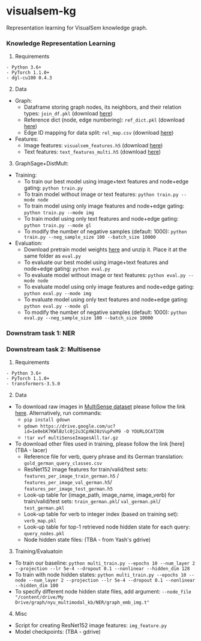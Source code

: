 # visualsem-kg
Representation learning for VisualSem knowledge graph.

### Knowledge Representation Learning
1. Requirements
```
- Python 3.6+
- PyTorch 1.1.0+
- dgl-cu100 0.4.3
```

2. Data
- Graph:
  - Dataframe storing graph nodes, its neighbors, and their relation types: ```join_df.pkl``` (download [here](https://drive.google.com/file/d/1GYErLbLWJ3x-xtsCY3Kgb5PCSiBvVWbY/view?usp=sharing))
  - Reference dict (node, edge numbering): ```ref_dict.pkl``` (download [here](https://drive.google.com/file/d/13afpqNpOdRMRL5WLfkFW4I0Xw5G4HmAt/view?usp=sharing))
  - Edge ID mapping for data split: ```rel_map.csv``` (download [here](https://drive.google.com/file/d/1xxaMs-tCFIx1nuG0wIPi_YOtQi7bGUDv/view?usp=sharing))
- Features:
  - Image features: ```visualsem_features.h5``` (download [here](https://drive.google.com/file/d/1J6qx4-ho24DxGueXONH9ap0s26oijJSy/view?usp=sharing))
  - Text features: ```text_features_multi.h5``` (download [here](https://drive.google.com/file/d/1rtvYaVR0RAG218o3wLWpJWeI2ao0s4Mn/view?usp=sharing))

3. GraphSage+DistMult: 
- Training:
  - To train our best model using image+text features and node+edge gating: ```python train.py```  
  - To train model without image or text features: ```python train.py --mode node```
  - To train model using only image features and node+edge gating: ```python train.py --mode img```
  - To train model using only text features and node+edge gating: ```python train.py --mode gl```
  - To modify the number of negative samples (default: 1000): ```python train.py --neg_sample_size 100 --batch_size 10000```
- Evaluation:
  - Download pretrain model weights [here](https://drive.google.com/drive/folders/1FAOEBU67rqhzfGr4GmE2w9vmnbwSr3le?usp=sharing) and unzip it. Place it at the same folder as ```eval.py```
  - To evaluate our best model using image+text features and node+edge gating: ```python eval.py```  
  - To evaluate model without image or text features: ```python eval.py --mode node```
  - To evaluate model using only image features and node+edge gating: ```python eval.py --mode img```
  - To evaluate model using only text features and node+edge gating: ```python eval.py --mode gl```
  - To modify the number of negative samples (default: 1000): ```python eval.py --neg_sample_size 100 --batch_size 10000```

### Downstram task 1: NER

### Downstream task 2: Multisense
1. Requirements
```
- Python 3.6+
- PyTorch 1.1.0+
- transformers-3.5.0
```

2. Data
- To download raw images in [MultiSense dataset](https://github.com/spandanagella/multisense) please follow the link [here](https://drive.google.com/open?id=1e0ebK7KWlBzlc0j2u3CpXWJ0zVupPxM9). Alternatively, run commands:  
  - ```pip install gdown```
  - ```gdown https://drive.google.com/uc?id=1e0ebK7KWlBzlc0j2u3CpXWJ0zVupPxM9 -O YOURLOCATION```
  - ```!tar xvf multiSenseImagesAll.tar.gz```
- To download other files used in training, please follow the link [here](TBA - Iacer)  
  - Reference file for verb, query phrase and its German translation: ```gold_german_query_classes.csv```
  - ResNet152 image features for train/valid/test sets: ```features_per_image_train_german.h5``` / ```features_per_image_val_german.h5```/ ```features_per_image_test_german.h5```
  - Look-up table for (image_path, image_name, image_verb) for train/valid/test sets: ```train_german.pkl```/ ```val_german.pkl```/ ```test_german.pkl```
  - Look-up table for verb to integer index (based on training set): ```verb_map.pkl```
  - Look-up table for top-1 retrieved node hidden state for each query: ```query_nodes.pkl```
  - Node hidden state files: (TBA - from Yash's gdrive)

3. Training/Evaluatoin
- To train our baseline: ```python multi_train.py --epochs 10 --num_layer 2 --projection --lr 5e-4 --dropout 0.1 --nonlinear --hidden_dim 128```
- To train with node hidden states: ```python multi_train.py --epochs 10 --node --num_layer 2 --projection --lr 5e-4 --dropout 0.1 --nonlinear --hidden_dim 100```
- To specify different node hidden state files, add argument: ```--node_file "/content/drive/My Drive/graph/nyu_multimodal_kb/NER/graph_emb_img.t"```

4. Misc
- Script for creating ResNet152 image features: ```img_feature.py```
- Model checkpoints: (TBA - gdrive)

